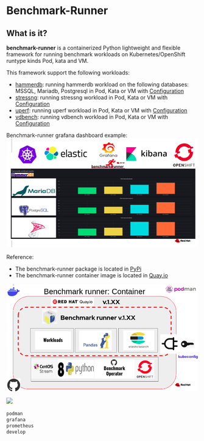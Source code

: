 
# Benchmark-Runner

## What is it?

**benchmark-runner** is a containerized Python lightweight and flexible framework for running benchmark workloads 
on Kubernetes/OpenShift runtype kinds Pod, kata and VM.

This framework support the following workloads:

* [hammerdb](https://hammerdb.com/): running hammerdb workload on the following databases: MSSQL, Mariadb, Postgresql in Pod, Kata or VM with [Configuration](benchmark_runner/templates/hammerdb)
* [stressng](https://wiki.ubuntu.com/Kernel/Reference/stress-ng): running stressng workload in Pod, Kata or VM with [Configuration](benchmark_runner/templates/stressng)
* [uperf](http://uperf.org/): running uperf workload in Pod, Kata or VM with [Configuration](benchmark_runner/templates/uperf)
* [vdbench](https://wiki.lustre.org/VDBench/): running vdbench workload in Pod, Kata or VM with [Configuration](benchmark_runner/templates/vdbench)

Benchmark-runner grafana dashboard example:
![](../../media/grafana.png)

Reference:
* The benchmark-runner package is located in [PyPi](https://pypi.org/project/benchmark-runner)
* The benchmark-runner container image is located in [Quay.io](https://quay.io/repository/ebattat/benchmark-runner)

![](../../media/docker2.png)

![](../../media/demo.gif)


<!-- Table of contents -->
```{toctree}
podman
grafana
prometheus
develop
```
